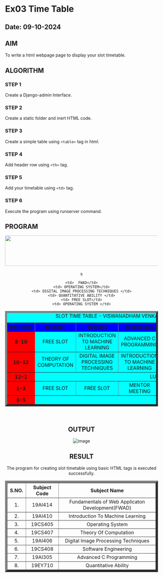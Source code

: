 # Ex03 Time Table
## Date: 09-10-2024

## AIM
To write a html webpage page to display your slot timetable.

## ALGORITHM
### STEP 1
Create a Django-admin Interface.

### STEP 2
Create a static folder and inert HTML code.

### STEP 3
Create a simple table using ```<table>``` tag in html.

### STEP 4
Add header row using ```<th>``` tag.

### STEP 5
Add your timetable using ```<td>``` tag.

### STEP 6
Execute the program using runserver command.

## PROGRAM
<html>
   <title> TIME TABLE </title>
   <body>
   <center>
   <img src="/static/logo.png"height="100"width="540">

<br>
<table border="6" bgcolor="cyan" cellspacing="10" cellpadding="10">
<caption> SLOT TIME TABLE - VISWANADHAM VENKATA SAI SRUTHI(212223100061)</caption>
<br>

<tr bgcolor="blue">
     <th> Day/Time </th>
     <th> Monday </th>
     <th> Tuesday </th>
     <th> Wednesday </th>
     <th> Thursday </th>
     <th> Friday </th> 
     <th> Saturday</th>
</tr>

<tr align="center">
   <th bgcolor="red"> 8-10 </th>s
   <td> FREE SLOT</td>
   <td> INTRODUCTION TO MACHINE LEARNING </td>
   <td> ADVANCED C PROGRAMMING</td>
   <td> FREE SLOT </td>
   <td> ADVANCED C PROGRAMMING</td>
   <td>FWAD</td>
</tr>

<tr align="center">
    <th bgcolor="red"> 10-12 </th>
    <td> THEORY OF COMPUTATION</td>
    <td> DIGITAL IMAGE PROCESSING TECHNIQUES </td>
    <td> INTRODUCTION TO MACHINE LEARNING</td>
    <td> FWAD</td>
    <td> SOFTWARE ENGINEERING</td>
    <td> FREE SLOT</td>
</tr>

<tr align ="center">
    <th bgcolor="red"> 12-1 </th>
    <td colspan="6" align="center"> LUNCH </td>
</tr>

<tr align ="center">
    <th bgcolor="red"> 1-3 </th>
    <td>  FREE SLOT </td>
    <td>  FREE SLOT </td>
    <td>  MENTOR MEETING</td>
    <td>  SOFTWARE ENGINEERING</td>
    <td>  FREE SLOT</td>
    <td>  THEORY OF COMPUTATION</td>
</tr>

<tr align ="center">
    <th bgcolor="red"> 3-5 </th>
    
    <td>  FWAD</td>
    <td> OPERATING SYSTEM</td>
    <td> DIGITAL IMAGE PROCESSING TECHNIQUES </td>
    <td> QUANTITATIVE ABILITY </td>
    <td> FREE SLOT</td>
    <td> OPERATING SYSTEM </td>
</tr>

</tr>

</table>
<br>
<table border="7" cellspacing="10" cellpadding="10">
<tr align="center">
<th> S.NO. </th>
<th> Subject Code</th>
<th> Subject Name </th>
</tr>

<tr align="center">
<td> 1. </td>
<td> 19AI414 </td>
<td> Fundamentals of Web Applicaton Development(FWAD) </td>
</tr>

<tr align="center">
<td> 2. </td>
<td> 19AI410 </td>
<td> Introduction To Machine Learning </td>
</tr>

<tr align="center">
<td> 3. </td>
<td> 19CS405</td>
<td> Operating System</td>
</tr>

<tr align="center">
<td> 4. </td>
<td> 19CS407 </td>
<td> Theory Of Computation  </td>
</tr>

<tr align="center">
<td> 5. </td>
<td> 19AI406</td>
<td> Digital Image Processing Techniques </td>
</tr>

<tr align="center">
<td> 6. </td>
<td> 19CS408 </td>
<td> Software Engineering</td>
</tr>

<tr align="center">
<td> 7.</td>
<td> 19AI305</td>
<td> Advanced C Programming</td>
</tr>

<tr align="center">
<td> 8.</td>
<td> 19EY710</td>
<td> Quantitative Ability</td>
</tr>
</html>



## OUTPUT
![image](https://github.com/user-attachments/assets/483167a6-0c5c-454e-b5a3-0d3282139616)



## RESULT
The program for creating slot timetable using basic HTML tags is executed successfully.
